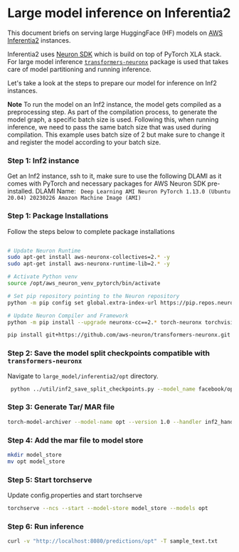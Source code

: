 # Large model inference on Inferentia2

This document briefs on serving large HuggingFace (HF) models on [AWS Inferentia2](https://aws.amazon.com/ec2/instance-types/inf2/) instances.

Inferentia2 uses [Neuron SDK](https://aws.amazon.com/machine-learning/neuron/) which is build on top of PyTorch XLA stack. For large model inference [`transformers-neuronx`](https://github.com/aws-neuron/transformers-neuronx) package is used that takes care of model partitioning and running inference.

Let's take a look at the steps to prepare our model for inference on Inf2 instances.

**Note** To run the model on an Inf2 instance, the model gets compiled as a preprocessing step. As part of the compilation process, to generate the model graph, a specific batch size is used. Following this, when running inference, we need to pass the same batch size that was used during compilation. This example uses batch size of 2 but make sure to change it and register the model according to your batch size.

### Step 1: Inf2 instance

Get an Inf2 instance, ssh to it, make sure to use the following DLAMI as it comes with PyTorch and necessary packages for AWS Neuron SDK pre-installed.
DLAMI Name: ` Deep Learning AMI Neuron PyTorch 1.13.0 (Ubuntu 20.04) 20230226 Amazon Machine Image (AMI)`

### Step 1: Package Installations

Follow the steps below to complete package installations

```bash

# Update Neuron Runtime
sudo apt-get install aws-neuronx-collectives=2.* -y
sudo apt-get install aws-neuronx-runtime-lib=2.* -y

# Activate Python venv
source /opt/aws_neuron_venv_pytorch/bin/activate

# Set pip repository pointing to the Neuron repository
python -m pip config set global.extra-index-url https://pip.repos.neuron.amazonaws.com

# Update Neuron Compiler and Framework
python -m pip install --upgrade neuronx-cc==2.* torch-neuronx torchvision

pip install git+https://github.com/aws-neuron/transformers-neuronx.git transformers -U

```



### Step 2: Save the model split checkpoints compatible with `transformers-neuronx`

Navigate to `large_model/inferentia2/opt` directory.

```bash
 python ../util/inf2_save_split_checkpoints.py --model_name facebook/opt-6.7b --save_path './opt-6.7b-split'

```


### Step 3: Generate Tar/ MAR file

```bash
torch-model-archiver --model-name opt --version 1.0 --handler inf2_handler.py --extra-files ./opt-6.7b-split  -r requirements.txt --config-file model-config.yaml --archive-format no-archive

```

### Step 4: Add the mar file to model store

```bash
mkdir model_store
mv opt model_store
```

### Step 5: Start torchserve

Update config.properties and start torchserve

```bash
torchserve --ncs --start --model-store model_store --models opt
```

### Step 6: Run inference

```bash
curl -v "http://localhost:8080/predictions/opt" -T sample_text.txt
```
